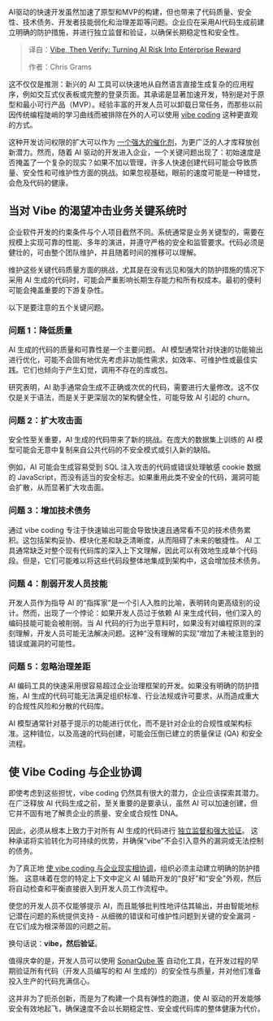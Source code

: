 <!--
title: 先感知，再验证：将人工智能风险转化为企业回报
cover: https://cdn.thenewstack.io/media/2025/06/b5b09e77-vibe-then-verify.jpg
summary: AI驱动的快速开发虽然加速了原型和MVP的构建，但也带来了代码质量、安全性、技术债务、开发者技能弱化和治理差距等问题。企业应在采用AI代码生成前建立明确的防护措施，并进行独立监督和验证，以确保长期稳定性和安全性。
-->

AI驱动的快速开发虽然加速了原型和MVP的构建，但也带来了代码质量、安全性、技术债务、开发者技能弱化和治理差距等问题。企业应在采用AI代码生成前建立明确的防护措施，并进行独立监督和验证，以确保长期稳定性和安全性。

> 译自：[Vibe, Then Verify: Turning AI Risk Into Enterprise Reward](https://thenewstack.io/vibe-then-verify-turning-ai-risk-into-enterprise-reward/)
> 
> 作者：Chris Grams

这不仅仅是推测：新兴的 AI 工具可以快速地从自然语言直接生成复杂的应用程序，例如交互式仪表板或完整的登录页面。其承诺是显著加速开发，特别是对于原型和最小可行产品（MVP）。经验丰富的开发人员可以卸载日常任务，而那些以前因传统编程陡峭的学习曲线而被排除在外的人可以使用 [vibe coding](https://thenewstack.io/vibe-coding-fad-future-or-folly) 这种更直观的方式。

这种开发访问权限的扩大可以作为 [一个强大的催化剂](https://thenewstack.io/vibe-coding-is-here-how-ai-is-reshaping-the-software-developer-profession)，为更广泛的人才库释放创新潜力。然而，随着 AI 驱动的开发进入企业，一个关键问题出现了：初始速度是否掩盖了一个复杂的现实？如果不加以管理，许多人快速创建代码可能会导致质量、安全性和可维护性方面的挑战。如果忽视基础，眼前的速度可能是一种错觉，会危及代码的健康。

## 当对 Vibe 的渴望冲击业务关键系统时

企业软件开发的约束条件与个人项目截然不同。系统通常是业务关键型的，需要在规模上实现可靠的性能、多年的演进，并遵守严格的安全和监管要求。代码必须是健壮的，可由整个团队维护，并且随着时间的推移可以理解。

维护这些关键代码质量方面的挑战，尤其是在没有远见和强大的防护措施的情况下采用 AI 生成的代码时，可能会严重影响长期生存能力和所有权成本。最初的便利可能会掩盖重要的下游复杂性。

以下是要注意的五个关键问题。

### 问题 1：降低质量

AI 生成的代码的质量和可靠性是一个主要问题。 AI 模型通常针对快速的功能输出进行优化，可能不会固有地优先考虑非功能性需求，如效率、可维护性或最佳实践。它们也倾向于产生幻觉，调用不存在的库或包。

研究表明，AI 助手通常会生成不正确或次优的代码，需要进行大量修改。这不仅仅是关于语法，而是关于更深层次的架构健全性，可能导致 AI 引起的 churn。

### 问题 2：扩大攻击面

安全性至关重要，AI 生成的代码带来了新的挑战。在庞大的数据集上训练的 AI 模型可能会无意中复制来自公共代码的不安全模式或引入新的缺陷。

例如，AI 可能会生成容易受到 SQL 注入攻击的代码或错误处理敏感 cookie 数据的 JavaScript，而没有适当的安全标志。如果重用此类不安全的代码，漏洞可能会扩散，从而显著扩大攻击面。

### 问题 3：增加技术债务

通过 vibe coding 专注于快速输出可能会导致快速且通常看不见的技术债务累积。这包括架构妥协、模块化差和缺乏清晰度，从而阻碍了未来的敏捷性。 AI 工具通常缺乏对整个现有代码库的深入上下文理解，因此可以有效地生成单个代码段。但是，它们可能难以将这些代码段整体地集成到架构中，这会增加技术债务。

### 问题 4：削弱开发人员技能

开发人员作为指导 AI 的“指挥家”是一个引人入胜的比喻，表明转向更高级别的设计。然而，出现了一个悖论：如果开发人员过于依赖 AI 来生成代码，他们深入的编码技能可能会被削弱。当 AI 代码的行为出乎意料时，如果没有对编程原则的深刻理解，开发人员可能无法解决问题。这种“没有理解的实现”增加了未被注意到的错误或漏洞的可能性。

### 问题 5：忽略治理差距

AI 编码工具的快速采用很容易超过企业治理框架的开发。如果没有明确的防护措施，AI 生成的代码可能无法满足组织标准、行业法规或许可要求，从而造成重大的合规性风险和分散的代码库。

AI 模型通常针对基于提示的功能进行优化，而不是针对企业的合规性或架构标准。这种错位，以及高速的代码创建，可能会压倒已建立的质量保证 (QA) 和安全流程。

## 使 Vibe Coding 与企业协调

即使考虑到这些担忧，vibe coding 仍然具有很大的潜力，企业应该探索其潜力。在广泛释放 AI 代码生成之前，至关重要的是要承认，虽然 AI 可以加速创建，但它并不固有地了解贵企业的质量、安全或合规性 DNA。

因此，必须从根本上致力于对所有 AI 生成的代码进行 [独立监督和强大验证](https://thenewstack.io/vibe-coding-is-here-but-are-you-ready-for-incident-vibing/)。 这种承诺将实验转化为可持续的优势，并确保“vibe”不会引入意外的漏洞或无法控制的债务。

为了真正地 [使 vibe coding 与企业现实相协调](https://thenewstack.io/to-vibe-or-not-to-vibe-when-and-where-to-use-vibe-coding)，组织必须主动建立明确的防护措施。 这意味着在您的特定上下文中定义 AI 辅助开发的“良好”和“安全”外观，然后将自动检查和平衡直接嵌入到开发人员工作流程中。

使您的开发人员不仅能够提示 AI，而且能够批判性地评估其输出，并由智能地标记潜在问题的系统提供支持 - 从细微的错误和可维护性问题到关键的安全漏洞 - 在它们成为根深蒂固的问题之前。

换句话说：**vibe，然后验证**。

值得庆幸的是，开发人员可以使用 [SonarQube 等](https://www.sonarsource.com/solutions/ai/) 自动化工具，在开发过程的早期验证所有代码（开发人员编写的和 AI 生成的）的安全性与质量，并对他们准备投入生产的代码充满信心。

这并非为了扼杀创新，而是为了构建一个具有弹性的跑道，使 AI 驱动的开发能够安全有效地起飞，确保速度不会以长期稳定性、安全或代码库的整体健康为代价。